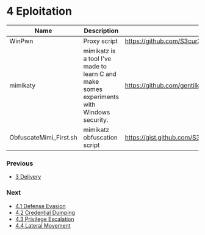 # 4 Eploitation

| Name | Description | URL |
| --- | --- | --- |
| WinPwn | Proxy script | https://github.com/S3cur3Th1sSh1t/WinPwn |
| mimikaty | mimikatz is a tool I've made to learn C and make somes experiments with Windows security. | https://github.com/gentilkiwi/mimikatz |
| ObfuscateMimi_First.sh | mimikatz obfuscation script | https://gist.github.com/S3cur3Th1sSh1t/08623de0c5cc67d36d4a235cec0f5333 |

### Previous

- [3 Delivery](https://github.com/0xsyr0/Red-Team-Playbooks/blob/master/3-Delivery/3-Delivery.md)

### Next

- [4.1 Defense Evasion](https://github.com/0xsyr0/Red-Team-Playbooks/blob/master/4-Exploitation/4.1-Defense-Evasion.md)
- [4.2 Credential Dumping](https://github.com/0xsyr0/Red-Team-Playbooks/blob/master/4-Exploitation/4.2-Credential-Dumping.md)
- [4.3 Privilege Escalation](https://github.com/0xsyr0/Red-Team-Playbooks/blob/master/4-Exploitation/4.3-Privilege-Escalation.md)
- [4.4 Lateral Movement](https://github.com/0xsyr0/Red-Team-Playbooks/blob/master/4-Exploitation/4.4-Lateral-Movement.md)
